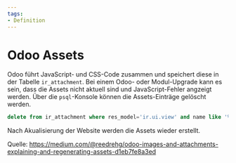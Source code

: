 ```yaml
---
tags:
- Definition
---
```

# Odoo Assets

Odoo führt JavaScript- und CSS-Code zusammen und speichert diese in der Tabelle `ir_attachment`. Bei einem Odoo- oder Modul-Upgrade kann es sein, dass die Assets nicht aktuell sind und JavaScript-Fehler angzeigt werden. Über die `psql`-Konsole können die Assets-Einträge gelöscht werden. 

```sql
delete from ir_attachment where res_model='ir.ui.view' and name like '%assets_%';
```

Nach Akualisierung der Website werden die Assets wieder erstellt.

Quelle: https://medium.com/@reedrehg/odoo-images-and-attachments-explaining-and-regenerating-assets-d1eb7fe8a3ed
